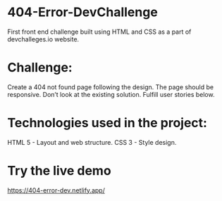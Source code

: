 # 404-Error-DevChallenge
First front end challenge built using HTML and CSS as a part of devchalleges.io website.

# Challenge: 
Create a 404 not found page following the design. The page should be responsive. Don’t look at the existing solution. Fulfill user stories below.

# Technologies used in the project:

HTML 5 - Layout and web structure.
CSS 3 - Style design.

# Try the live demo
https://404-error-dev.netlify.app/
